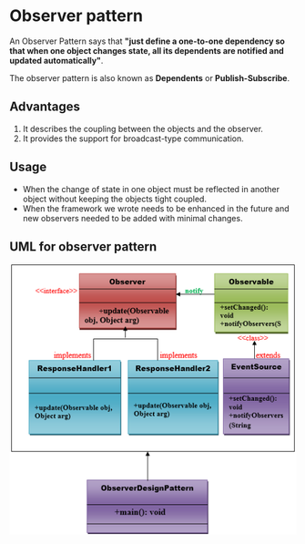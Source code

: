 # Observer pattern

An Observer Pattern says that **"just define a one-to-one dependency so that when one object changes state, all its dependents are notified and updated automatically"**.

The observer pattern is also known as **Dependents** or **Publish-Subscribe**.

## Advantages
1. It describes the coupling between the objects and the observer.
2. It provides the support for broadcast-type communication.

## Usage

- When the change of state in one object must be reflected in another object without keeping the objects tight coupled.
- When the framework we wrote needs to be enhanced in the future and new observers needed to be added with minimal changes.

## UML for observer pattern

<img src="observer_pattern_uml.png" style="width: 1000px">

